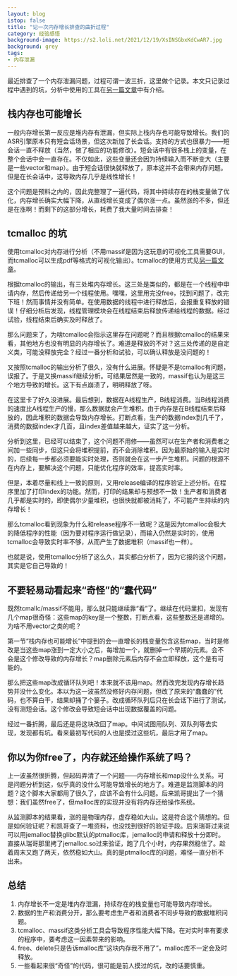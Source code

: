```yaml
---
layout: blog
istop: false
title: "记一次内存增长排查的曲折过程"
category: 经验感悟
background-image: https://s2.loli.net/2021/12/19/XsINSGbxKdCwAR7.jpg
background: grey
tags:
- 内存泄漏
---
```


最近排查了一个内存泄漏问题，过程可谓一波三折，这里做个记录。本文只记录过程中遇到的坑，分析中使用的工具在[另一篇文章](http://www.kekeke.cn/2021/12/12/memleaktools.html)中有介绍。

## 栈内存也可能增长

一般内存增长第一反应是堆内存有泄漏，但实际上栈内存也可能导致增长。我们的ASR引擎原本只有短会话场景，但这次新加了长会话。支持的方式也很暴力——短会话一直不释放（当然，做了相应的功能修改）。短会话中有很多栈上的变量，在整个会话中会一直存在。不仅如此，这些变量还会因为持续输入而不断变大（主要是一些vector和map）。由于短会话很快就释放了，原本这并不会带来内存问题。但是在长会话中，这导致内存几乎是线性增长！

这个问题是预料之内的，因此完整理了一遍代码，将其中持续存在的栈变量做了优化，内存增长确实大幅下降，从直线增长变成了偶尔涨一点。虽然涨的不多，但还是在涨啊！而剩下的这部分增长，耗费了我大量时间去排查！

## tcmalloc 的坑

使用tcmalloc对内存进行分析（不用massif是因为这玩意的可视化工具需要GUI，而tcmalloc可以生成pdf等格式的可视化输出）。tcmalloc的使用方式见[另一篇文章](http://www.kekeke.cn/2021/12/12/memleaktools.html)。

根据tcmalloc的输出，有三处堆内存增长。这三处是类似的，都是在一个线程中申请内存，然后传递给另一个线程使用。嘿嘿，这里用完没free，找到问题了，改完下班！然而事情并没有简单。在使用数据的线程中进行释放后，会报重复释放的错误！仔细分析后发现，线程管理模块会在线程结束后释放传递给线程的数据。经过试验，线程结束后确实及时释放了。

那么问题来了，为啥tcmalloc会指示这里存在问题呢？而且根据tcmalloc的结果来看，其他地方也没有明显的内存增长了。难道是释放的不对？这三处传递的是自定义类，可能没释放完全？经过一番分析和试验，可以确认释放是没问题的！

又按照tcmalloc的输出分析了很久，没有什么进展。怀疑是不是tcmalloc有问题，误报了。于是又换massif继续分析。可结果居然是一致的，massif也认为是这三个地方导致的增长。这下有点崩溃了，明明释放了呀。

在这里卡了好久没进展。最后想到，数据在A线程生产，B线程消费。当B线程消费的速度比A线程生产的慢，那么数据就会产生堆积。由于内存是在B线程结束后释放的，因此堆积的数据会导致内存增长。打断点看，生产的数据index到几千了，消费的数据index才几百，且index差值越来越大，证实了这一分析。

分析到这里，已经可以结束了，这个问题不用修——虽然可以在生产者和消费者之间加一些同步，但这只会将堆积提前，而不会消除堆积。因为最原始的输入是实时的，后续每一步都必须要能实时处理，否则就会在这一步产生堆积。问题的根源不在内存上，要解决这个问题，只能优化程序的效率，提高实时率。

但是，本着尽量和线上一致的原则，又用release编译的程序验证上述分析。在程序里加了打印index的功能。然而，打印的结果却与预想不一致！生产者和消费者几乎都是实时的，即使偶尔少量堆积，也很快就都被消耗了，不可能产生持续的内存增长！

那么tcmalloc看到现象为什么和release程序不一致呢？这是因为tcmalloc会极大的降低程序的性能（因为要对程序运行做记录），而输入仍然是实时的，使用tcmalloc会导致实时率不够，从而产生了数据堆积（massif也一样）。

也就是说，使用tcmalloc分析了这么久，其实都白分析了，因为它报的这个问题，其实是它自己导致的！

## 不要轻易动看起来“奇怪”的“蠢代码”

既然tcmallc/massif不能用，那么就只能继续靠“看”了。继续在代码里扣，发现有几个map很奇怪：这些map的key是一个整数，打断点看，这些整数还是递增的。为啥不用vector之类的呢？

第一节“栈内存也可能增长”中提到的会一直增长的栈变量包含这些map，当时是修改是当这些map涨到一定大小之后，每增加一个，就删掉一个早期的元素。会不会是这个修改导致的内存增长？map删除元素后内存不会立即释放，这个是有可能的。

那么把这些map改成循环队列吧！本来就不该用map。然而改完发现内存增长趋势并没什么变化。本以为这一波虽然没修好内存问题，但改了原来的“蠢蠢的”代码，也不算白干，结果却捅了个篓子。改成循环队列后只在长会话下进行了测试，没有测短会话。这个修改会导致短会话中出现数据覆盖的问题。

经过一番折腾，最后还是将这块改回了map。中间试图用队列、双队列等去实现，发现都有坑。看来最初写代码的人也是摸过这些坑，最后才用了map。

## 你以为你free了，内存就还给操作系统了吗？

上一波虽然很折腾，但起码弄清了一个问题——内存增长和map没什么关系。可是问题分析到这，似乎真的没什么可能导致增长的地方了。难道是监测脚本的问题？这个脚本大家都用了很久了，应该不会有什么问题。后来凯哥提出了一个猜想：我们虽然free了，但malloc库的实现并没有将内存还给操作系统。

从监测脚本的结果看，涨的是物理内存，虚存稳如大山。这是符合这个猜想的。但是如何验证呢？和凯哥查了一堆资料，也没找到很好的验证手段。后来瑞哥过来说可以用jemalloc替换glibc默认的ptmalloc库，jemalloc的申请和释放十分即时。直接从瑞哥那里拷了jemalloc.so过来验证，跑了几个小时，内存果然稳住了。趁着周末又跑了两天，依然稳如大山。真的是ptmalloc库的问题，难怪一直分析不出来。

## 总结

1. 内存增长不一定是堆内存泄漏，持续存在的栈变量也可能导致内存增长。
2. 数据的生产和消费分开，那么要考虑生产者和消费者不同步导致的数据堆积问题。
3. tcmalloc、massif这类分析工具会导致程序性能大幅下降。在对实时率有要求的程序中，要考虑这一因素带来的影响。
4. free、delete只是告诉malloc库“这块内存我不用了”，malloc库不一定会及时释放。
5. 一些看起来很“奇怪”的代码，很可能是前人摸过的坑，改的话要慎重。

